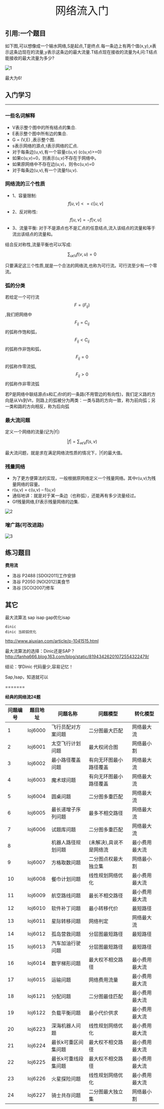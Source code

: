 <p style="text-align: center;font-size:35px">网络流入门</p>

## 引用:一个题目

如下图,可以想像成一个输水网络,S是起点,T是终点.每一条边上有两个值(x,y),x表示这条边现在的流量,y表示这条边的最大流量.T结点现在接收的流量为4,问:T结点能接收的最大流量为多少?

![1](./1.png)

最大为6!


## 入门学习

--------------

### 一些名词解释


 - V表示整个图中的所有结点的集合.
 - E表示整个图中所有边的集合.
 - G = (V,E) ,表示整个图.
 - s表示网络的源点,t表示网络的汇点.
 - 对于每条边(u,v),有一个容量c(u,v)   (c(u,v)>=0)
 - 如果c(u,v)=0，则表示(u,v)不存在于网络中。
 - 如果原网络中不存在边(u,v)，则令c(u,v)=0
 - 对于每条边(u,v),有一个流量f(u,v).

### 网络流的三个性质

 - 1、容量限制:$$f[u,v]<=c[u,v]$$
 - 2、反对称性:$$f[u,v] = - f[v,u]$$
 - 3、流量平衡:  对于不是源点也不是汇点的任意结点,流入该结点的流量和等于流出该结点的流量和。

结合反对称性,流量平衡也可以写成:

```math
\sum_{u\epsilon V} f(v,u)=0
```

只要满足这三个性质,就是一个合法的网络流,也称为可行流。可行流至少有一个零流。


### 弧的分类

若给定一个可行流$$F=(F_{ij})$$,我们把网络中$$F_{ij}=C_{ij}$$的弧称作饱和弧， $$F_{ij}<C_{ij}$$的弧称作非饱和弧， $$F_{ij}=0$$的弧称作零流弧,$$F_{ij}>0$$的弧称作非零流弧

若P是网络中联结源点s和汇点t的的一条路(不用管边的有向性)，我们定义路的方向是从Vs到Vt，则路上的弧被分为两类：一类与路的方向一致，称为前向弧；另一类和路的方向相反，称为后向弧


### 最大流问题


定义一个网络的流量(记为|f|)

```math
\left|f \right|=\sum_{v\epsilon V}f(s,v)
```

最大流问题，就是求在满足网络流性质的情况下，|f|的最大值。


### 残量网络

 - 为了更方便算法的实现，一般根据原网络定义一个残量网络。其中r(u,v)为残量网络的容量。
 - r(u,v) = c(u,v) – f(u,v)
 - 通俗地讲：就是对于某一条边（也称弧），还能再有多少流量经过。
 - Gf残量网络,Ef表示残量网络的边集.


![2](./2.png)


### 增广路(可改进路)

![3](./3.png)


## 练习题目


**费用流**

 - 洛谷 P2488 [SDOI2011]工作安排
 - 洛谷 P2050 [NOI2012]美食节
 - 洛谷 [SCOI2007]修车


## 其它

最大流算法
sap
    isap
    gap优化isap
    
    dinic
    dinic 当前弧优化

http://www.aiuxian.com/article/p-1041515.html


最大流算法的选择：Dinic还是SAP？
http://fanhq666.blog.163.com/blog/static/81943426201072554322479/

结论：学Dinic 代码量少,容易记忆！

Sap,Isap，知道就可以

=======

**经典的网络流24题**

| 问题编号 | 题目地址 | 问题名称            | 问题模型                | 转化模型       |
|----------|----------|---------------------|-------------------------|----------------|
| 1        | loj6000  | 飞行员配对方案问题  | 二分图最大匹配          | 网络最大流     |
| 2        | loj6001  | 太空飞行计划问题    | 最大权闭合图            | 网络最小割     |
| 3        | loj6002  | 最小路径覆盖问题    | 有向无环图最小路径覆盖  | 网络最大流     |
| 4        | loj6003  | 魔术球问题          | 有向无环图最小路径覆盖  | 网络最大流     |
| 5        | loj6004  | 圆桌问题            | 二分图多重匹配          | 网络最大流     |
| 6        | loj6005  | 最长递增子序列问题  | 最多不相交路径          | 网络最大流     |
| 7        | loj6006  | 试题库问题          | 二分图多重匹配          | 网络最大流     |
| 8        |          | 机器人路径规划问题  | (未解决),具说不是网络流 | 最小费用最大流 |
| 9        | loj6007  | 方格取数问题        | 二分图点权最大独立集    | 网络最小割     |
| 10       | loj6008  | 餐巾计划问题        | 线性规划网络优化        | 最小费用最大流 |
| 11       | loj6009  | 航空路线问题        | 最长不相交路径          | 最小费用最大流 |
| 12       | loj6010  | 软件补丁问题        | 最小转移代价            | 最短路径       |
| 13       | loj6011  | 星际转移问题        | 网络判定                | 网络最大流     |
| 14       | loj6012  | 孤岛营救问题        | 分层图最短路径          | 最短路径       |
| 15       | loj6013  | 汽车加油行驶问题    | 分层图最短路径          | 最短路径       |
| 16       | loj6014  | 数字梯形问题        | 最大权不相交路径        | 最小费用最大流 |
| 17       | loj6015  | 运输问题            | 网络费用流量            | 最小费用最大流 |
| 18       | loj6121  | 分配问题            | 二分图最佳匹配          | 最小费用最大流 |
| 19       | loj6122  | 负载平衡问题        | 最小代价供求            | 最小费用最大流 |
| 20       | loj6223  | 深海机器人问题      | 线性规划网络优化        | 最小费用最大流 |
| 21       | loj6224  | 最长k可重区间集问题 | 最大权不相交路径        | 最小费用最大流 |
| 22       | loj6225  | 最长k可重线段集问题 | 最大权不相交路径        | 最小费用最大流 |
| 23       | loj6226  | 火星探险问题        | 线性规划网络优化        | 最小费用最大流 |
| 24       | loj6227  | 骑士共存问题        | 二分图最大独立集        | 网络最小割     |
